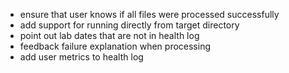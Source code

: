 - ensure that user knows if all files were processed successfully
- add support for running directly from target directory
- point out lab dates that are not in health log
- feedback failure explanation when processing
- add user metrics to health log
